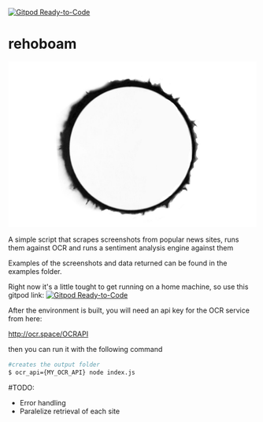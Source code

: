 [![Gitpod Ready-to-Code](https://img.shields.io/badge/Gitpod-Ready--to--Code-blue?logo=gitpod)](https://gitpod.io/#https://github.com/hortinstein/rehoboam) 


# rehoboam

![alt text](https://github.com/hortinstein/rehoboam/blob/master/rehoboam_logo.jpg?raw=true)

A simple script that scrapes screenshots from popular news sites, runs them against OCR and runs a sentiment analysis engine against them

Examples of the screenshots and data returned can be found in the examples folder.

Right now it's a little tought to get running on a home machine, so use this gitpod link:
[![Gitpod Ready-to-Code](https://img.shields.io/badge/Gitpod-Ready--to--Code-blue?logo=gitpod)](https://gitpod.io/#https://github.com/hortinstein/rehoboam) 

After the environment is built, you will need an api key for the OCR service from here: 

http://ocr.space/OCRAPI

then you can run it with the following command
```sh
#creates the output folder
$ ocr_api={MY_OCR_API} node index.js 
```
#TODO:
- Error handling
- Paralelize retrieval of each site

